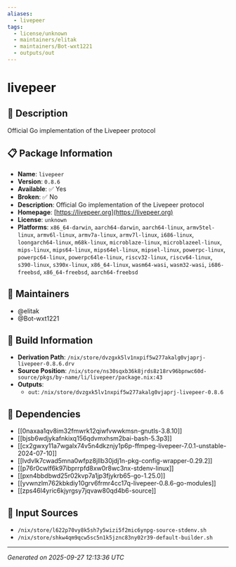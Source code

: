 ```yaml
---
aliases:
  - livepeer
tags:
  - license/unknown
  - maintainers/elitak
  - maintainers/Bot-wxt1221
  - outputs/out
---
```


# livepeer

## 📝 Description

Official Go implementation of the Livepeer protocol

## 📋 Package Information

- **Name**: `livepeer`
- **Version**: `0.8.6`
- **Available**: ✅ Yes
- **Broken**: ✅ No
- **Description**: Official Go implementation of the Livepeer protocol
- **Homepage**: [https://livepeer.org](https://livepeer.org)
- **License**: `unknown`
- **Platforms**: `x86_64-darwin`, `aarch64-darwin`, `aarch64-linux`, `armv5tel-linux`, `armv6l-linux`, `armv7a-linux`, `armv7l-linux`, `i686-linux`, `loongarch64-linux`, `m68k-linux`, `microblaze-linux`, `microblazeel-linux`, `mips-linux`, `mips64-linux`, `mips64el-linux`, `mipsel-linux`, `powerpc-linux`, `powerpc64-linux`, `powerpc64le-linux`, `riscv32-linux`, `riscv64-linux`, `s390-linux`, `s390x-linux`, `x86_64-linux`, `wasm64-wasi`, `wasm32-wasi`, `i686-freebsd`, `x86_64-freebsd`, `aarch64-freebsd`
## 👥 Maintainers

- @elitak
- @Bot-wxt1221


## 🔧 Build Information

- **Derivation Path**: `/nix/store/dvzgxk5lv1nxpif5w277akalg0vjaprj-livepeer-0.8.6.drv`
- **Source Position**: `/nix/store/ns30sqxb36k8jrds8z18rv96bpnwc60d-source/pkgs/by-name/li/livepeer/package.nix:43`
- **Outputs**:
  - `out`:  `/nix/store/dvzgxk5lv1nxpif5w277akalg0vjaprj-livepeer-0.8.6`

## 🔗 Dependencies

- [[0naxaa1qv8im32fmwrk12qiwfvwwkmsn-gnutls-3.8.10]]
- [[bjsb6wdjykafnkixq156qdvmxhsm2bai-bash-5.3p3]]
- [[cx2gwxy11a7wgalx74v5n4dkznjy1p6p-ffmpeg-livepeer-7.0.1-unstable-2024-07-10]]
- [[lvdvlk7cwad5mna0wfpz8jllb30jdj1n-pkg-config-wrapper-0.29.2]]
- [[p76r0cwlf6k97ibprrpfd8xw0r8wc3nx-stdenv-linux]]
- [[pxn4bbdbwd25r02kvp7a1jp3fjykrb65-go-1.25.0]]
- [[yvwnzlm762kbkdiy10grv6frmr4cc17q-livepeer-0.8.6-go-modules]]
- [[zps46l4yric6kjyrgsy7jqvaw80qd4b6-source]]

## 📁 Input Sources

- `/nix/store/l622p70vy8k5sh7y5wizi5f2mic6ynpg-source-stdenv.sh`
- `/nix/store/shkw4qm9qcw5sc5n1k5jznc83ny02r39-default-builder.sh`

---
*Generated on 2025-09-27 12:13:36 UTC*
